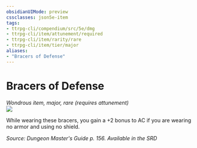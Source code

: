 ```yaml
---
obsidianUIMode: preview
cssclasses: json5e-item
tags:
- ttrpg-cli/compendium/src/5e/dmg
- ttrpg-cli/item/attunement/required
- ttrpg-cli/item/rarity/rare
- ttrpg-cli/item/tier/major
aliases: 
- "Bracers of Defense"
---
```

# Bracers of Defense
*Wondrous item, major, rare (requires attunement)*  
![](3-Mechanics/CLI/items/img/bracers-of-defense.webp#right)


While wearing these bracers, you gain a +2 bonus to AC if you are wearing no armor and using no shield.

*Source: Dungeon Master's Guide p. 156. Available in the <span title='Systems Reference Document (5.1)'>SRD</span>*